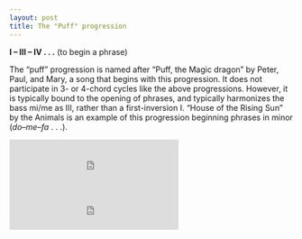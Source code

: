 ```yaml
---
layout: post
title: The "Puff" progression
---
```


**I – III – IV . . .** (to begin a phrase)

The “puff” progression is named after “Puff, the Magic dragon” by Peter, Paul, and Mary, a song that begins with this progression. It does not participate in 3- or 4-chord cycles like the above progressions. However, it is typically bound to the opening of phrases, and typically harmonizes the bass mi/me as III, rather than a first-inversion I. “House of the Rising Sun” by the Animals is an example of this progression beginning phrases in minor (_do_–_me_–_fa_ . . .).

<iframe src="https://embed.spotify.com/?uri=spotify:track:3hqsBLMAqJqrhr434Z7WlA" width="300" height="80" frameborder="0" allowtransparency="true"></iframe><br>

<iframe src="https://embed.spotify.com/?uri=spotify:track:61Q9oJNd9hJQFhSDh6Qlap" width="300" height="80" frameborder="0" allowtransparency="true"></iframe><br>
